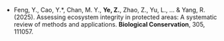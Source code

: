 - Feng, Y., Cao, Y.*, Chan, M. Y., **Ye, Z.**, Zhao, Z., Yu, L., ... & Yang, R. (2025). Assessing ecosystem integrity in protected areas: A systematic review of methods and applications. **Biological Conservation**, 305, 111057.
